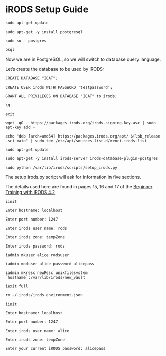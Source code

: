 # iRODS Setup Guide

```
sudo apt-get update

sudo apt-get -y install postgresql

sudo su - postgres

psql

```

Now we are in PostgreSQL, so we will switch to database query language.

Let’s create the database to be used by iRODS:

```
CREATE DATABASE "ICAT";

CREATE USER irods WITH PASSWORD 'testpassword';

GRANT ALL PRIVILEGES ON DATABASE "ICAT" to irods;

\q

exit

wget -qO - https://packages.irods.org/irods-signing-key.asc | sudo
apt-key add -

echo "deb [arch=amd64] https://packages.irods.org/apt/ $(lsb_release
-sc) main" | sudo tee /etc/apt/sources.list.d/renci-irods.list

sudo apt-get update

sudo apt-get -y install irods-server irods-database-plugin-postgres

sudo python /var/lib/irods/scripts/setup_irods.py

```

The setup irods.py script will ask for information in five sections.

The details used here are found in pages 15, 16 and 17 of the [Beginner Training with iRODS 4.2](irods_beginner_training_2018.pdf).

```
iinit

Enter hostname: localhost

Enter port number: 1247

Enter irods user name: rods

Enter irods zone: tempZone

Enter irods password: rods

iadmin mkuser alice rodsuser

iadmin moduser alice password alicepass

iadmin mkresc newResc unixfilesystem
`hostname`:/var/lib/irods/new_vault

iexit full

rm ~/.irods/irods_environment.json

iinit

Enter hostname: localhost

Enter port number: 1247

Enter irods user name: alice

Enter irods zone: tempZone

Enter your current iRODS password: alicepass

```

